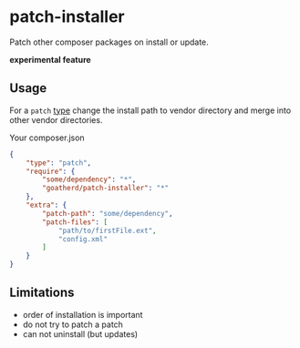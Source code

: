 patch-installer
===============

Patch other composer packages on install or update.

**experimental feature**

Usage
-----

For a `patch` [type](http://getcomposer.org/doc/04-schema.md#type) change the install path to vendor directory and merge into other vendor directories.

Your composer.json

```json
{
    "type": "patch",
    "require": {
        "some/dependency": "*",
        "goatherd/patch-installer": "*"
    },
    "extra": {
        "patch-path": "some/dependency",
        "patch-files": [
            "path/to/firstFile.ext",
            "config.xml"
        ]
    }
}
```

Limitations
-----------

* order of installation is important
* do not try to patch a patch
* can not uninstall (but updates)
